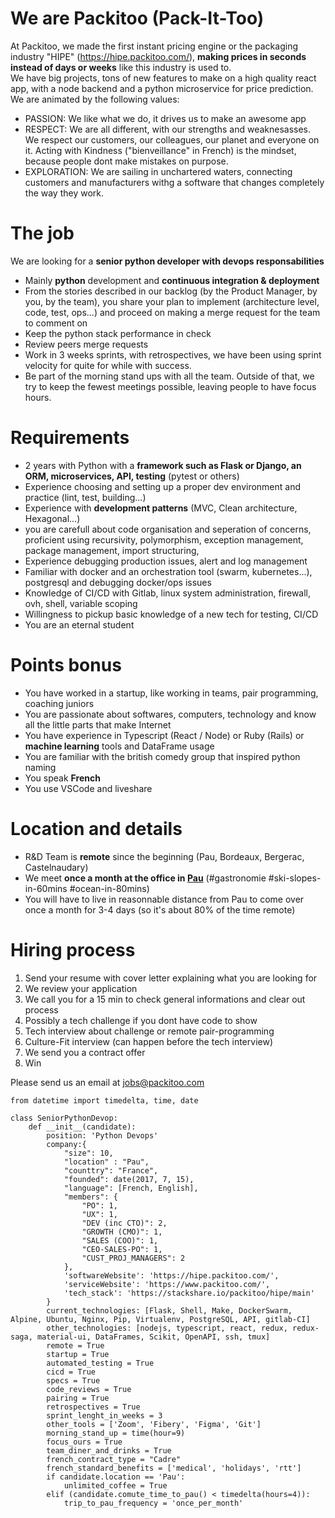 # We are Packitoo (Pack-It-Too)

At Packitoo, we made the first instant pricing engine or the packaging industry "HIPE" (https://hipe.packitoo.com/), **making prices in seconds instead of days or weeks** like this industry is used to.<br/>
We have big projects, tons of new features to make on a high quality react app, with a node backend and a python microservice for price prediction.
We are animated by the following values:

* PASSION: We like what we do, it drives us to make an awesome app
* RESPECT: We are all different, with our strengths and weaknesasses. We respect our customers, our colleagues, our planet and everyone on it. Acting with Kindness ("bienveillance" in French) is the mindset, because people dont make mistakes on purpose.
* EXPLORATION: We are sailing in unchartered waters, connecting customers and manufacturers withg a software that changes completely the way they work.

# The job

We are looking for a **senior python developer with devops responsabilities**

* Mainly **python** development and **continuous integration & deployment**
* From the stories described in our backlog (by the Product Manager, by you, by the team), you share your plan to implement (architecture level, code, test, ops...)  and proceed on making a merge request for the team to comment on
* Keep the python stack performance in check
* Review peers merge requests
* Work in 3 weeks sprints, with retrospectives, we have been using sprint velocity for quite for while with success.
* Be part of the morning stand ups with all the team. Outside of that, we try to keep the fewest meetings possible, leaving people to have focus hours.

# Requirements

* 2 years with Python with a **framework such as Flask or Django, an ORM, microservices, API, testing** (pytest or others)
* Experience choosing and setting up a proper dev environment and practice (lint, test, building...)
* Experience with **development patterns** (MVC, Clean architecture, Hexagonal...)
* you are carefull about code organisation and seperation of concerns, proficient using recursivity, polymorphism, exception management, package management, import structuring,
* Experience debugging production issues, alert and log management
* Familiar with docker and an orchestration tool (swarm, kubernetes...), postgresql and debugging docker/ops issues
* Knowledge of CI/CD with Gitlab, linux system administration, firewall, ovh, shell, variable scoping
* Willingness to pickup basic knowledge of a new tech  for testing, CI/CD 
* You are an eternal student

# Points bonus

* You have worked in a startup, like working in teams, pair programming, coaching juniors
* You are passionate about softwares, computers, technology and know all the little parts that make Internet
* You have experience in Typescript (React / Node) or Ruby (Rails) or **machine learning** tools and DataFrame usage
* You are familiar with the british comedy group that inspired python naming
* You speak **French**
* You use VSCode and liveshare

# Location and details

* R&D Team is **remote** since the beginning (Pau, Bordeaux, Bergerac, Castelnaudary)
* We meet **once a month at the office in [Pau](https://en.wikipedia.org/wiki/Pau,_Pyr%C3%A9n%C3%A9es-Atlantiques)** (#gastronomie #ski-slopes-in-60mins #ocean-in-80mins)
* You will have to live in reasonnable distance from Pau to come over once a month for 3-4 days (so it's about 80% of the time remote)

# Hiring process

1. Send your resume with cover letter explaining what you are looking for
2. We review your application
3. We call you for a 15 min to check general informations and clear out process
4. Possibly a tech challenge if you dont have code to show
5. Tech interview about challenge or remote pair-programming
6. Culture-Fit interview (can happen before the tech interview)
7. We send you a contract offer
8. Win

Please send us an email at jobs@packitoo.com

```
from datetime import timedelta, time, date

class SeniorPythonDevop:
    def __init__(candidate):
        position: 'Python Devops'
        company:{
            "size": 10,
            "location" : "Pau",
            "counttry": "France",
            "founded": date(2017, 7, 15),
            "language": [French, English],
            "members": {
                "PO": 1,
                "UX": 1,
                "DEV (inc CTO)": 2,
                "GROWTH (CMO)": 1,
                "SALES (COO)": 1,
                "CEO-SALES-PO": 1,
                "CUST_PROJ_MANAGERS": 2
            },
            'softwareWebsite': 'https://hipe.packitoo.com/',
            'serviceWebsite': 'https://www.packitoo.com/',
            'tech_stack': 'https://stackshare.io/packitoo/hipe/main'
        }
        current_technologies: [Flask, Shell, Make, DockerSwarm, Alpine, Ubuntu, Nginx, Pip, Virtualenv, PostgreSQL, API, gitlab-CI]
        other_technologies: [nodejs, typescript, react, redux, redux-saga, material-ui, DataFrames, Scikit, OpenAPI, ssh, tmux]
        remote = True
        startup = True
        automated_testing = True
        cicd = True
        specs = True
        code_reviews = True
        pairing = True
        retrospectives = True
        sprint_lenght_in_weeks = 3
        other_tools = ['Zoom', 'Fibery', 'Figma', 'Git']
        morning_stand_up = time(hour=9)
        focus_ours = True
        team_diner_and_drinks = True
        french_contract_type = "Cadre"
        french_standard_benefits = ['medical', 'holidays', 'rtt']
        if candidate.location == 'Pau':
            unlimited_coffee = True
        elif (candidate.comute_time_to_pau() < timedelta(hours=4)):
            trip_to_pau_frequency = 'once_per_month'
```
